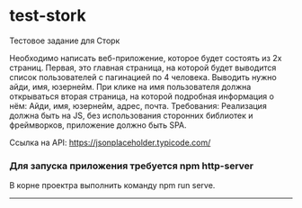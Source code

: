 # test-stork
Тестовое задание для Сторк

Необходимо написать веб-приложение, которое будет состоять из 2х страниц. Первая, это главная страница, на которой будет выводится список пользователей с пагинацией по 4 человека. Выводить нужно айди, имя, юзернейм. При клике на имя пользователя должна открываться вторая страница, на которой подробная информация о нём: Айди, имя, юзернейм, адрес, почта. 
Требования:
Реализация должна быть на JS, без использования сторонних библиотек и фреймворков, приложение должно быть SPA.

Ссылка на API: https://jsonplaceholder.typicode.com/

### Для запуска приложения требуется npm http-server

В корне проектра выполнить команду npm run serve.

___
